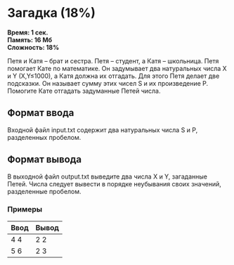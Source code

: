 <h1 class="title">Загадка (18%)</h1>
<p><b>Время: 1 сек.<br>Память: 16 Мб<br>Сложность: 18%</b></p>
<p>Петя и Катя – брат и сестра. Петя – студент, а Катя – школьница. Петя помогает Кате по математике. Он задумывает два натуральных числа X и Y (X,Y≤1000), а Катя должна их отгадать. Для этого Петя делает две подсказки. Он называет сумму этих чисел S и их произведение P. Помогите Кате отгадать задуманные Петей числа.</p>
<h2>Формат ввода</h2>
<p>Входной файл input.txt содержит два натуральных числа S и P, разделенных пробелом.</p>
<h2>Формат вывода</h2>
<p>В выходной файл output.txt выведите два числа Х и Y, загаданные Петей. Числа следует вывести в порядке неубывания своих значений, разделенные пробелом.</p>
<h3>Примеры</h3>
<table class="sample-tests">
<thead>
    <tr>
        <th>Ввод</th>
        <th>Вывод</th>
    </tr>
</thead>
<tbody>
        <tr>
            <td>4 4</td>
            <td>2 2</td>
        </tr>
        <tr>
            <td>5 6</td>
            <td>2 3</td>
        </tr>
    </tbody>
</table>
